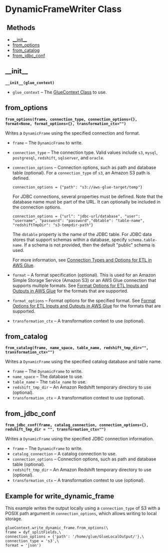 # DynamicFrameWriter Class<a name="aws-glue-api-crawler-pyspark-extensions-dynamic-frame-writer"></a>



##  Methods<a name="aws-glue-api-crawler-pyspark-extensions-dynamic-frame-writer-_methods"></a>
+ [\_\_init\_\_](#aws-glue-api-crawler-pyspark-extensions-dynamic-frame-writer-__init__)
+ [from\_options](#aws-glue-api-crawler-pyspark-extensions-dynamic-frame-writer-from_options)
+ [from\_catalog](#aws-glue-api-crawler-pyspark-extensions-dynamic-frame-writer-from_catalog)
+ [from\_jdbc\_conf](#aws-glue-api-crawler-pyspark-extensions-dynamic-frame-writer-from_jdbc_conf)

## \_\_init\_\_<a name="aws-glue-api-crawler-pyspark-extensions-dynamic-frame-writer-__init__"></a>

**`__init__(glue_context)`**
+ `glue_context` – The [GlueContext Class](aws-glue-api-crawler-pyspark-extensions-glue-context.md) to use\.

## from\_options<a name="aws-glue-api-crawler-pyspark-extensions-dynamic-frame-writer-from_options"></a>

**`from_options(frame, connection_type, connection_options={}, format=None, format_options={}, transformation_ctx="")`**

Writes a `DynamicFrame` using the specified connection and format\.
+ `frame` – The `DynamicFrame` to write\.
+ `connection_type` – The connection type\. Valid values include `s3`, `mysql`, `postgresql`, `redshift`, `sqlserver`, and `oracle`\.
+ `connection_options` – Connection options, such as path and database table \(optional\)\. For a `connection_type` of `s3`, an Amazon S3 path is defined\.

  ```
  connection_options = {"path": "s3://aws-glue-target/temp"}
  ```

  For JDBC connections, several properties must be defined\. Note that the database name must be part of the URL\. It can optionally be included in the connection options\.

  ```
  connection_options = {"url": "jdbc-url/database", "user": "username", "password": "password","dbtable": "table-name", "redshiftTmpDir": "s3-tempdir-path"} 
  ```

  The `dbtable` property is the name of the JDBC table\. For JDBC data stores that support schemas within a database, specify `schema.table-name`\. If a schema is not provided, then the default "public" schema is used\.

  For more information, see [Connection Types and Options for ETL in AWS Glue](aws-glue-programming-etl-connect.md)\.
+ `format` – A format specification \(optional\)\. This is used for an Amazon Simple Storage Service \(Amazon S3\) or an AWS Glue connection that supports multiple formats\. See [Format Options for ETL Inputs and Outputs in AWS Glue](aws-glue-programming-etl-format.md) for the formats that are supported\.
+ `format_options` – Format options for the specified format\. See [Format Options for ETL Inputs and Outputs in AWS Glue](aws-glue-programming-etl-format.md) for the formats that are supported\.
+ `transformation_ctx` – A transformation context to use \(optional\)\.

## from\_catalog<a name="aws-glue-api-crawler-pyspark-extensions-dynamic-frame-writer-from_catalog"></a>

**`from_catalog(frame, name_space, table_name, redshift_tmp_dir="", transformation_ctx="")`**

Writes a `DynamicFrame` using the specified catalog database and table name\.
+ `frame` – The `DynamicFrame` to write\.
+ `name_space` – The database to use\.
+ `table_name` – The `table_name` to use\.
+ `redshift_tmp_dir` – An Amazon Redshift temporary directory to use \(optional\)\.
+ `transformation_ctx` – A transformation context to use \(optional\)\.

## from\_jdbc\_conf<a name="aws-glue-api-crawler-pyspark-extensions-dynamic-frame-writer-from_jdbc_conf"></a>

**`from_jdbc_conf(frame, catalog_connection, connection_options={}, redshift_tmp_dir = "", transformation_ctx="")`**

Writes a `DynamicFrame` using the specified JDBC connection information\.
+ `frame` – The `DynamicFrame` to write\.
+ `catalog_connection` – A catalog connection to use\.
+ `connection_options` – Connection options, such as path and database table \(optional\)\.
+ `redshift_tmp_dir` – An Amazon Redshift temporary directory to use \(optional\)\.
+ `transformation_ctx` – A transformation context to use \(optional\)\.

## Example for write\_dynamic\_frame<a name="pyspark-WriteDynamicFrame-examples"></a>

This example writes the output locally using a `connection_type` of S3 with a POSIX path argument in `connection_options`, which allows writing to local storage\.

```
glueContext.write_dynamic_frame.from_options(\
frame = dyf_splitFields,\
connection_options = {'path': '/home/glue/GlueLocalOutput/'},\
connection_type = 's3',\
format = 'json')
```